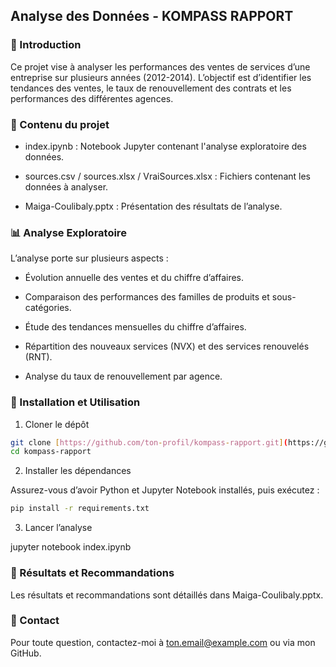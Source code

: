 ## Analyse des Données - KOMPASS RAPPORT

### 📌 Introduction

Ce projet vise à analyser les performances des ventes de services d’une entreprise sur plusieurs années (2012-2014). L’objectif est d’identifier les tendances des ventes, le taux de renouvellement des contrats et les performances des différentes agences.

### 📂 Contenu du projet

- index.ipynb : Notebook Jupyter contenant l'analyse exploratoire des données.

- sources.csv / sources.xlsx / VraiSources.xlsx : Fichiers contenant les données à analyser.

- Maiga-Coulibaly.pptx : Présentation des résultats de l’analyse.

### 📊 Analyse Exploratoire

L’analyse porte sur plusieurs aspects :

- Évolution annuelle des ventes et du chiffre d’affaires.

- Comparaison des performances des familles de produits et sous-catégories.

- Étude des tendances mensuelles du chiffre d’affaires.

- Répartition des nouveaux services (NVX) et des services renouvelés (RNT).

- Analyse du taux de renouvellement par agence.

### 🚀 Installation et Utilisation

1. Cloner le dépôt
```bash
git clone [https://github.com/ton-profil/kompass-rapport.git](https://github.com/Amadou21/EDA-KOMPASS-2012-2014)
cd kompass-rapport
```
2. Installer les dépendances

Assurez-vous d’avoir Python et Jupyter Notebook installés, puis exécutez :
```bash
pip install -r requirements.txt
```
3. Lancer l’analyse

jupyter notebook index.ipynb

### 📜 Résultats et Recommandations

Les résultats et recommandations sont détaillés dans Maiga-Coulibaly.pptx.

### 📧 Contact

Pour toute question, contactez-moi à ton.email@example.com ou via mon GitHub.

